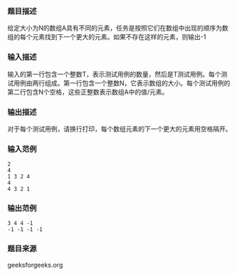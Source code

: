 ### 题目描述
给定大小为N的数组A具有不同的元素，任务是按照它们在数组中出现的顺序为数组的每个元素找到下一个更大的元素。如果不存在这样的元素，则输出-1
### 输入描述
输入的第一行包含一个整数T，表示测试用例的数量，然后是T测试用例。每个测试用例由两行组成。第一行包含一个整数N，它表示数组的大小。每个测试用例的第二行包含N个空格，这些正整数表示数组A中的值/元素。
### 输出描述
对于每个测试用例，请换行打印，每个数组元素的下一个更大的元素用空格隔开。
### 输入范例
```
2
4
1 3 2 4
4
4 3 2 1
```
### 输出范例
```
3 4 4 -1
-1 -1 -1 -1
```
### 题目来源
geeksforgeeks.org

